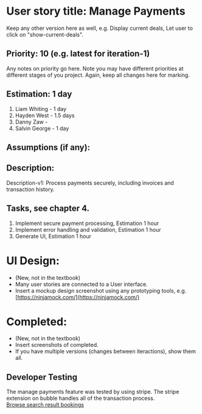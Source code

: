 # User story title: Manage Payments

Keep any other version here as well, e.g. Display current deals, Let user to click on "show-current-deals".

## Priority: 10 (e.g. latest for iteration-1)
Any notes on priority go here. 
Note you may have different priorities at different stages of you project.
Again, keep all changes here for marking.

## Estimation: 1 day

1. Liam Whiting - 1 day
2. Hayden West - 1.5 days
3. Danny Zaw - 
4. Salvin George - 1 day

## Assumptions (if any):

## Description:

Description-v1: Process payments securely, including invoices and transaction history.

## Tasks, see chapter 4.

1. Implement secure payment processing, Estimation 1 hour
2. Implement error handling and validation, Estimation 1 hour
3. Generate UI, Estimation 1 hour


# UI Design:
* (New, not in the textbook) 
* Many user stories are connected to a User interface.
* Insert a mockup design screenshot using any prototyping tools, e.g. [https://ninjamock.com/](https://ninjamock.com/)

# Completed:
* (New, not in the textbook) 
* Insert screenshots of completed. 
* If you have multiple versions (changes between iteractions), show them all.

## Developer Testing
The manage payments feature was tested by using stripe. The stripe extension on bubble
handles all of the transaction process.  
[Browse search result bookings](../Images/03_Manage_Payments/01_payment.png)

